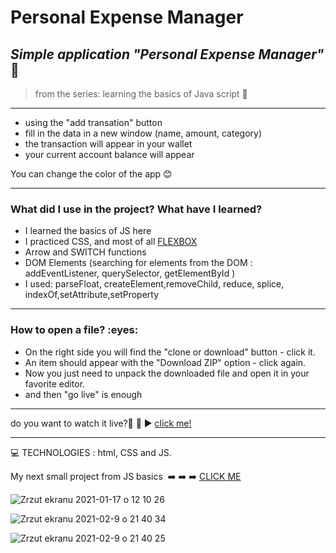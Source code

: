 <h1> Personal Expense Manager </h1>

 
*<h2>Simple application  "Personal Expense Manager"* :blue_book:</h2>
>from the series: learning the basics of Java script  :muscle:

----


* using the "add transation" button
* fill in the data in a new window (name, amount, category)
* the transaction will appear in your wallet
* your current account balance will appear


You can change the color of the app :blush:

-------

<h3>What did I use in the project? What have I learned?</h3>

* I learned the basics of JS here
* I practiced CSS, and most of all [FLEXBOX](https://developer.mozilla.org/en-US/docs/Web/CSS/CSS_Flexible_Box_Layout/Basic_Concepts_of_Flexbox)
* Arrow and SWITCH functions
* DOM Elements (searching for elements from the DOM : addEventListener, querySelector, getElementById )
* I used: parseFloat, createElement,removeChild, reduce, splice, indexOf,setAttribute,setProperty


-----

<h3>How to open a file? :eyes: </h3>

* On the right side you will find the "clone or download" button - click it.
* An item should appear with the "Download ZIP" option - click again.
* Now you just need to unpack the downloaded file and open it in your favorite editor.
* and then "go live" is enough

-----

do you want to watch it live?📲 :calling:  :arrow_forward:   [click me!](https://martynakiljan.github.io/personal-expense-manager/index.html)

-----


:computer: TECHNOLOGIES : html, CSS  and JS.


My next small project from JS basics  :arrow_right: :arrow_right: :arrow_right: [CLICK ME ](https://github.com/martynakiljan/weather-app)

![Zrzut ekranu 2021-01-17 o 12 10 26](https://user-images.githubusercontent.com/59742201/104838849-bd203580-58bd-11eb-96ae-ddb833212aa7.png)

![Zrzut ekranu 2021-02-9 o 21 40 34](https://user-images.githubusercontent.com/59742201/107426142-23e0e980-6b20-11eb-8905-fc3b8d7ac60e.png)

![Zrzut ekranu 2021-02-9 o 21 40 25](https://user-images.githubusercontent.com/59742201/107426144-25121680-6b20-11eb-96fe-f09f0ab6466c.png)

